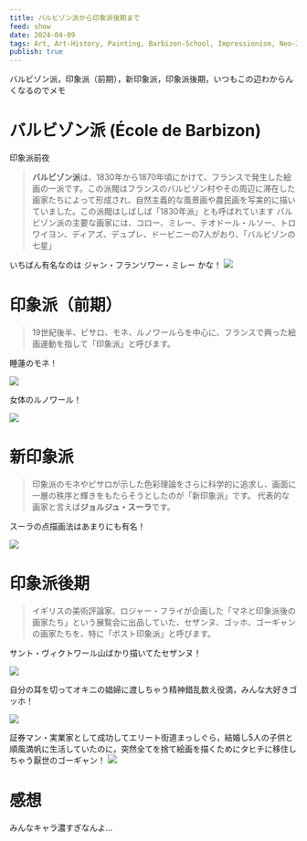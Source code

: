 ```yaml
---
title: バルビゾン派から印象派後期まで
feed: show
date: 2024-04-09
tags: Art, Art-History, Painting, Barbizon-School, Impressionism, Neo-Impressionism, Post-Impressionism, Georges-Seurat, Claude-Monet, Pierre-Auguste-Renoir, Paul-Cezanne, Vincent-Van-Gogh, Paul-Gauguin
publish: true
---
```

バルビゾン派，印象派（前期），新印象派，印象派後期，いつもこの辺わからんくなるのでメモ

# バルビゾン派 (École de Barbizon)
印象派前夜

> **バルビゾン派**は、1830年から1870年頃にかけて、フランスで発生した絵画の一派です。この派閥はフランスのバルビゾン村やその周辺に滞在した画家たちによって形成され、自然主義的な風景画や農民画を写実的に描いていました。この派閥はしばしば「1830年派」とも呼ばれています
バルビゾン派の主要な画家には、コロー、ミレー、テオドール・ルソー、トロワイヨン、ディアズ、デュプレ、ドービニーの7人がおり、「バルビゾンの七星」

いちばん有名なのは ジャン・フランソワー・ミレー かな！
![](https://upload.wikimedia.org/wikipedia/commons/thumb/1/1f/Jean-Fran%C3%A7ois_Millet_-_Gleaners_-_Google_Art_Project_2.jpg/2560px-Jean-Fran%C3%A7ois_Millet_-_Gleaners_-_Google_Art_Project_2.jpg)

# 印象派（前期）

> 19世紀後半、ピサロ、モネ、ルノワールらを中心に、フランスで興った絵画運動を指して「印象派」と呼びます。

睡蓮のモネ！

![](https://upload.wikimedia.org/wikipedia/commons/thumb/a/aa/Claude_Monet_-_Water_Lilies_-_1906%2C_Ryerson.jpg/1920px-Claude_Monet_-_Water_Lilies_-_1906%2C_Ryerson.jpg)

 女体のルノワール！

![](https://upload.wikimedia.org/wikipedia/commons/e/ef/Mlle_Irene_Cahen_d%27Anvers.jpg)

# 新印象派

> 印象派のモネやピサロが示した色彩理論をさらに科学的に追求し、画面に一層の秩序と輝きをもたらそうとしたのが「新印象派」です。
> 代表的な画家と言えば**ジョルジュ・スーラ**です。

スーラの点描画法はあまりにも有名！

![](https://tadao-sakamoto.com/wp-content/uploads/2020/11/%E3%82%B9%E3%83%BC%E3%83%A9_edited.jpg)


# 印象派後期

> イギリスの美術評論家、ロジャー・フライが企画した「マネと印象派後の画家たち」という展覧会に出品していた、セザンヌ、ゴッホ、ゴーギャンの画家たちを、特に「ポスト印象派」と呼びます。

サント・ヴィクトワール山ばかり描いてたセザンヌ！

![](https://upload.wikimedia.org/wikipedia/commons/thumb/d/df/Paul_C%C3%A9zanne%2C_Mont_Sainte-Victoire.jpg/2560px-Paul_C%C3%A9zanne%2C_Mont_Sainte-Victoire.jpg)

自分の耳を切ってオキニの娼婦に渡しちゃう精神錯乱数え役満，みんな大好きゴッホ！

![](https://upload.wikimedia.org/wikipedia/commons/f/f0/VanGogh-self-portrait-with_bandaged_ear.jpg)


証券マン・実業家として成功してエリート街道まっしぐら，結婚し5人の子供と順風満帆に生活していたのに，突然全てを捨て絵画を描くためにタヒチに移住しちゃう厭世のゴーギャン！
![](https://upload.wikimedia.org/wikipedia/commons/thumb/7/73/Paul_Gauguin_056.jpg/2560px-Paul_Gauguin_056.jpg)

# 感想

みんなキャラ濃すぎなんよ…
